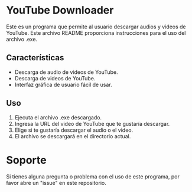 # YouTube Downloader
Este es un programa que permite al usuario descargar audios y videos de YouTube. Este archivo README proporciona instrucciones para el uso del archivo .exe.

## Características
 * Descarga de audio de videos de YouTube.
 * Descarga de videos de YouTube.
 * Interfaz gráfica de usuario fácil de usar.
## Uso
1. Ejecuta el archivo .exe descargado.
2. Ingresa la URL del video de YouTube que te gustaría descargar.
2. Elige si te gustaría descargar el audio o el video.
3. El archivo se descargará en el directorio actual.
# Soporte
Si tienes alguna pregunta o problema con el uso de este programa, por favor abre un "issue" en este repositorio.

